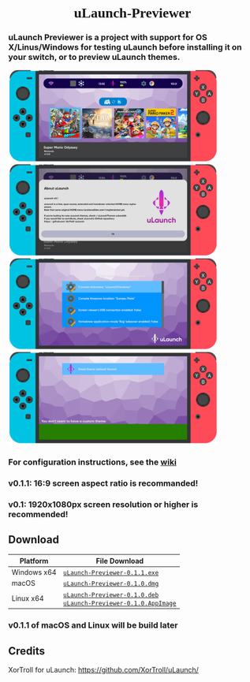 <h1 align="center" style="font-family: 'Font';">uLaunch-Previewer</h1>

<h3>uLaunch Previewer is a project with support for OS X/Linus/Windows for testing uLaunch before installing it on your switch, or to preview uLaunch themes.</h3>

<img src="screenshot/s1.png" width="425"/> <img src="screenshot/s2.png" width="425"/>
<img src="screenshot/s3.png" width="425"/> <img src="screenshot/s4.png" width="425"/>

### For configuration instructions, see the [wiki](https://github.com/IcosaSwitch/uLaunch-Previewer/wiki)
<h3 style="font-type:bold">v0.1.1: 16:9 screen aspect ratio is recommanded!</h3>
<h3 style="font-type:bold">v0.1: 1920x1080px screen resolution or higher is recommended!</h3>

## Download

| Platform | File Download |
| -------- | ---- |
| Windows x64 | [`uLaunch-Previewer-0.1.1.exe`](https://github.com/IcosaSwitch/uLaunch-Previewer/releases/download/v0.1.1/uLaunch-Previewer-0.1.1.exe) |
| macOS | [`uLaunch-Previewer-0.1.0.dmg`](https://github.com/IcosaSwitch/uLaunch-Previewer/releases/download/v0.1/uLaunch-Previewer-0.1.0.dmg) |
| Linux x64 | [`uLaunch-Previewer-0.1.0.deb`](https://github.com/IcosaSwitch/uLaunch-Previewer/releases/download/v0.1/uLaunch-Previewer-0.1.0.deb)<br>[`uLaunch-Previewer-0.1.0.AppImage`](https://github.com/IcosaSwitch/uLaunch-Previewer/releases/download/v0.1/uLaunch-Previewer-0.1.0.AppImage) |

<h3 style="font-type:bold">v0.1.1 of macOS and Linux will be build later</h3>

## Credits

XorTroll for uLaunch: https://github.com/XorTroll/uLaunch/
